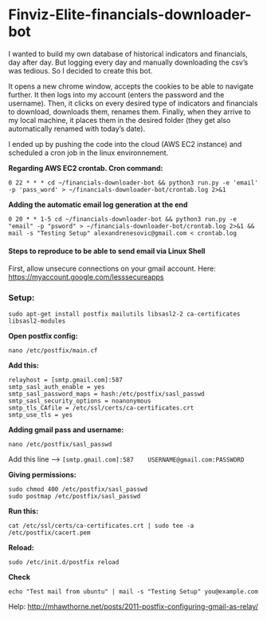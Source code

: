 # Finviz-Elite-financials-downloader-bot
I wanted to build my own database of historical indicators and financials, day after day. But logging every day and manually downloading the csv’s was tedious. So I decided to create this bot.

It opens a new chrome window, accepts the cookies to be able to navigate further. It then logs into my account (enters the password and the username).
Then, it clicks on every desired type of indicators and financials to download, downloads them, renames them. Finally, when they arrive to my local machine, it places them in the desired folder (they get also automatically renamed with today’s date).

I ended up by pushing the code into the cloud (AWS EC2 instance) and scheduled a cron job in the linux environnement.

<strong>Regarding AWS EC2 crontab. Cron command: </strong>

```
0 22 * * * cd ~/financials-downloader-bot && python3 run.py -e 'email' -p 'pass_word' > ~/financials-downloader-bot/crontab.log 2>&1
```

<strong> Adding the automatic email log  generation at the end </strong>
```
0 20 * * 1-5 cd ~/financials-downloader-bot && python3 run.py -e "email" -p "psword" > ~/financials-downloader-bot/crontab.log 2>&1 && mail -s "Testing Setup" alexandrenesovic@gmail.com < crontab.log
```

<h4>Steps to reproduce to be able to send email via Linux Shell</h4>

First, allow unsecure connections on your gmail account.
Here: https://myaccount.google.com/lesssecureapps

<h3>Setup:</h3>

```
sudo apt-get install postfix mailutils libsasl2-2 ca-certificates libsasl2-modules
```

<strong> Open postfix config:</strong>

```
nano /etc/postfix/main.cf
```

<strong>Add this:</strong>
```
relayhost = [smtp.gmail.com]:587
smtp_sasl_auth_enable = yes
smtp_sasl_password_maps = hash:/etc/postfix/sasl_passwd
smtp_sasl_security_options = noanonymous
smtp_tls_CAfile = /etc/ssl/certs/ca-certificates.crt
smtp_use_tls = yes
```

<strong>Adding gmail pass and username:</strong>

```
nano /etc/postfix/sasl_passwd
```
Add this line --> ```[smtp.gmail.com]:587    USERNAME@gmail.com:PASSWORD```


<strong>Giving permissions:</strong>
```
sudo chmod 400 /etc/postfix/sasl_passwd
sudo postmap /etc/postfix/sasl_passwd
```

<strong>Run this:</strong>

```
cat /etc/ssl/certs/ca-certificates.crt | sudo tee -a /etc/postfix/cacert.pem

```

<strong> Reload: </strong>

```
sudo /etc/init.d/postfix reload
```

<strong>Check</strong>
```
echo "Test mail from ubuntu" | mail -s "Testing Setup" you@example.com 
```

Help: http://mhawthorne.net/posts/2011-postfix-configuring-gmail-as-relay/
